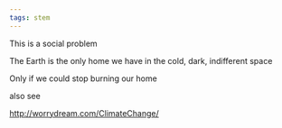 ```yaml
---
tags: stem
---
```


This is a social problem

The Earth is the only home we have in the cold, dark, indifferent space

Only if we could stop burning our home 


also see 

<http://worrydream.com/ClimateChange/>